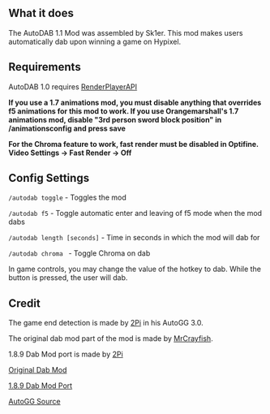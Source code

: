 ## What it does
The AutoDAB 1.1 Mod was assembled by Sk1er. This mod makes users automatically dab upon winning a game on Hypixel. 

## Requirements 
AutoDAB 1.0 requires [RenderPlayerAPI](https://2pi.pw/dl/RenderPlayerAPI-1.8.9-1.0.jar)

**If you use a 1.7 animations mod, you must disable anything that overrides f5 animations for this mod to work. If you use Orangemarshall's 1.7 animations mod, disable "3rd person sword block position" in /animationsconfig and press save**

**For the Chroma feature to work, fast render must be disabled in Optifine. Video Settings -> Fast Render -> Off**
## Config Settings
`/autodab toggle` - Toggles the mod

`/autodab f5` - Toggle automatic enter and leaving of f5 mode when the mod dabs

`/autodab length [seconds]` - Time in seconds in which the mod will dab for

`/autodab chroma ` - Toggle Chroma on dab 

In game controls, you may change the value of the hotkey to dab. While the button is pressed, the user will dab.

## Credit
The game end detection is made by [2Pi](https://twitter.com/2_P_I) in his AutoGG 3.0. 

The original dab mod part of the mod is made by [MrCrayfish](https://twitter.com/MrCraayfish).

1.8.9 Dab Mod port is made by [2Pi](https://twitter.com/2_P_I)


[Original Dab Mod](https://mrcrayfish.com/mods?id=cdabm)

[1.8.9 Dab Mod Port](https://www.youtube.com/watch?v=EYuKzZ81RxU)

[AutoGG Source](https://www.youtube.com/watch?v=1eETPGuSQWA)
